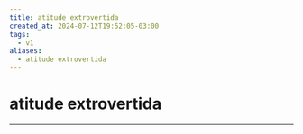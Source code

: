 ```yaml
---
title: atitude extrovertida
created_at: 2024-07-12T19:52:05-03:00
tags:
  - v1
aliases:
  - atitude extrovertida
---
```

# atitude extrovertida
---

